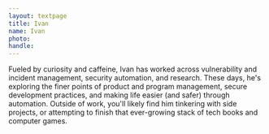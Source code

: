 ```yaml
---
layout: textpage
title: Ivan
name: Ivan
photo: 
handle: 
---
```


Fueled by curiosity and caffeine, Ivan has worked across vulnerability and incident management, security automation, and research. These days, he's exploring the finer points of product and program management, secure development practices, and making life easier (and safer) through automation. Outside of work, you'll likely find him tinkering with side projects, or attempting to finish that ever-growing stack of tech books and computer games.